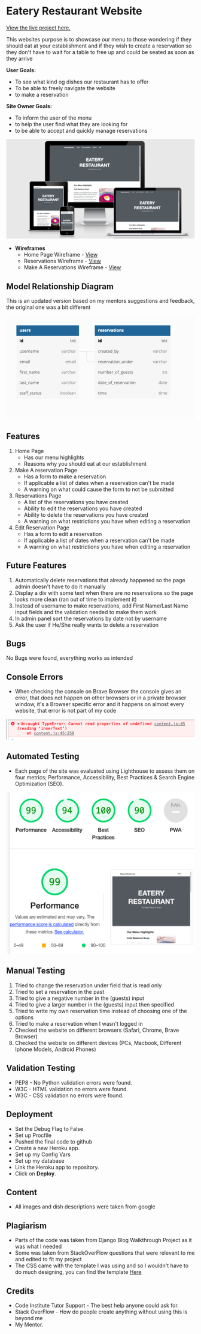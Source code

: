 # Eatery Restaurant Website

[View the live project here.](https://snack1102.herokuapp.com/)

This websites purpose is to showcase our menu to those wondering if they should eat at your establishment and if they wish to create a reservation so they don't have to wait for a table to free up and could be seated as soon as they arrive

**User Goals:**

- To see what kind og dishes our restaurant has to offer
- To be able to freely navigate the website
- to make a reservation

**Site Owner Goals:**

- To inform the user of the menu
- to help the user find what they are looking for
- to be able to accept and quickly manage reservations

![how the website looks on diffrent devices](/static/img/am-i-responsive.png)

- **Wireframes**
    - Home Page Wireframe - [View](/static/img/home.png)
    - Reservations Wireframe - [View](/static/img/reservations.png)
    - Make A Reservations Wireframe - [View](/static/img/make%20a%20reservation.png)


## Model Relationship Diagram

This is an updated version based on my mentors suggestions and feedback, the original one
was a bit different

![Model Relationship Diagram](/static/img/entity-relationship-diagram.png)

## Features

1. Home Page
    - Has our menu highlights
    - Reasons why you should eat at our establishment 
2. Make A reservation Page
    - Has a form to make a reservation
    - If applicable a list of dates when a reservation can't be made
    - A warning on what could cause the form to not be submitted 
3. Reservations Page
    - A list of the reservations you have created
    - Ability to edit the reservations you have created
    - Ability to delete the reservations you have created
    - A warning on what restrictions you have when editing a reservation
4. Edit Reservation Page
    - Has a form to edit a reservation
    - If applicable a list of dates when a reservation can't be made
    - A warning on what restrictions you have when editing a reservation

## Future Features

1. Automatically delete reservations that already happened so the page admin doesn't have to do it manually
2. Display a div with some text when there are no reservations so the page looks more clean (ran out of time to implement it)
3. Instead of username to make reservations, add First Name/Last Name input fields and the validation needed to make them work
4. In admin panel sort the reservations by date not by username
5. Ask the user if He/She really wants to delete a reservation


## Bugs

No Bugs were found, everything works as intended

## Console Errors

- When checking the console on Brave Browser the console gives an error, that does not happen on other browsers or in a private browser window, it's a Browser specific error and it happens on almost every website, that error is not part of my code

![Console Error](/static/img/error.png)

## Automated Testing

- Each page of the site was evaluated using Lighthouse to assess them on four metrics; Performance, Accessibility, Best Practices & Search Engine Optimization (SEO).

![lighthouse scores screenshot](/static/img/lighthouse-scores.png)

## Manual Testing

1. Tried to change the reservation under field that is read only
2. Tried to set a reservation in the past
3. Tried to give a negative number in the (guests) input
4. Tried to give a larger number in the (guests) input then specified
5. Tried to write my own reservation time instead of choosing one of the options
6. Tried to make a reservation when I wasn't logged in
7. Checked the website on different browsers (Safari, Chrome, Brave Browser)
8. Checked the website on different devices (PCs, Macbook, Different Iphone Models, Android Phones)


## Validation Testing

- PEP8 - No Python validation errors were found.
- W3C - HTML validation no errors were found.
- W3C - CSS validation no errors were found.

## Deployment

- Set the Debug Flag to False
- Set up Procfile
- Pushed the final code to github
- Create a new Heroku app.
- Set up my Config Vars
- Set up my database
- Link the Heroku app to repository.
- Click on **Deploy**.

## Content

- All images and dish descriptions were taken from google

## Plagiarism

- Parts of the code was taken from Django Blog Walkthrough Project as it was what I needed
- Some was taken from StackOverFlow questions that were relevant to me and edited to fit my project
- The CSS came with the template I was using and so I wouldn't have to do much designing, you can find the template [Here](https://github.com/StartBootstrap/startbootstrap-clean-blog/)


## Credits
- Code Institute Tutor Support - The best help anyone could ask for.
- Stack OverFlow - How do people create anything without using this is beyond me
- My Mentor.
